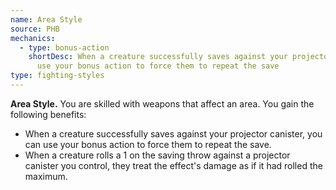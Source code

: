 ```yaml
---
name: Area Style
source: PHB
mechanics:
  - type: bonus-action
    shortDesc: When a creature successfully saves against your projector canister,
      use your bonus action to force them to repeat the save
type: fighting-styles
---
```

__Area Style.__ You are skilled with weapons that affect an area. You gain the following benefits:
- When a creature successfully saves against your projector canister, you can use your bonus action to force them to repeat the save.
- When a creature rolls a 1 on the saving throw against a projector canister you control, they treat the effect's damage as if it had rolled the maximum.
